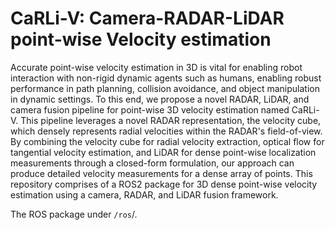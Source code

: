 # CaRLi-V: Camera-RADAR-LiDAR point-wise Velocity estimation

Accurate point-wise velocity estimation in 3D is vital for enabling robot interaction with non-rigid dynamic agents such as humans, enabling robust performance in path planning, collision avoidance, and object manipulation in dynamic settings. To this end, we propose a novel RADAR, LiDAR, and camera fusion pipeline for point-wise 3D velocity estimation named CaRLi-V. This pipeline leverages a novel RADAR representation, the velocity cube, which densely represents radial velocities within the RADAR's field-of-view. By combining the velocity cube for radial velocity extraction, optical flow for tangential velocity estimation, and LiDAR for dense point-wise localization measurements through a closed-form formulation, our approach can produce detailed velocity measurements for a dense array of points. This repository comprises of a ROS2 package for 3D dense point-wise velocity estimation using a camera, RADAR, and LiDAR fusion framework.

The ROS package under `/ros`/.
